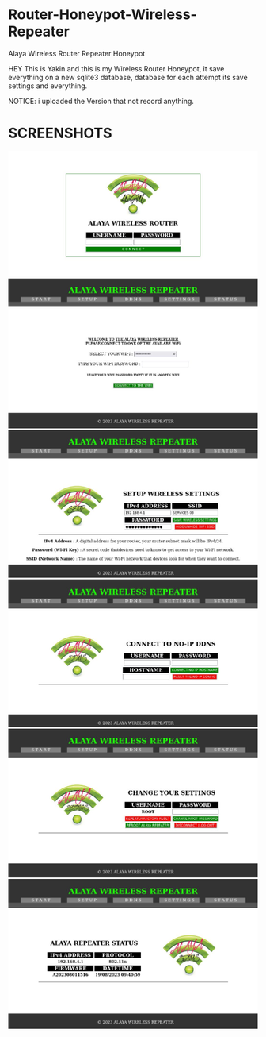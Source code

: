 # Router-Honeypot-Wireless-Repeater
Alaya Wireless Router Repeater Honeypot

HEY This is Yakin and this is my Wireless Router Honeypot, it save everything on a new sqlite3 database, database for each attempt its save settings and everything.

NOTICE: i uploaded the Version that not record anything.

# SCREENSHOTS

![Screenshot](screenshots/login.jpg)
![Screenshot](screenshots/start.jpg)
![Screenshot](screenshots/setup.jpg)
![Screenshot](screenshots/ddns.jpg)
![Screenshot](screenshots/settings.jpg)
![Screenshot](screenshots/status.jpg)



